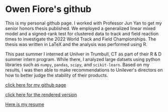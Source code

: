 # Owen Fiore's github

This is my personal github page. I worked with Professor Jun Yan to get my senior honors thesis published.  We employed a generalized linear mixed model and a signed-rank test for clustered data to track and field reaction times to investigate the 2022 World Track and Field Championships.  The thesis was written in LaTeX and the analysis was performed using R.

This past summer I interned at Unilver in Trumbull, CT as part of their R & D summer intern program.  While there, I analyzed large datsets using python libraries such as `numpy`, `pandas`, `scipy`, and `scikit-learn`.  Based on my results, I was then able to make recommendations to Unilever's directors on how to better judge the stability of their products.

[click here for my github page](https://github.com/ofiore/ofiore.github.io)

[click here for the rendered version](https://ofiore.github.io)


[Here is my resume](Fiore_Resume.pdf)





